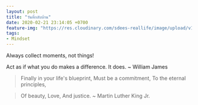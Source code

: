 ```yaml
---
layout: post
title: "วันที่กลับบ้าน"
date: 2020-02-21 23:14:05 +0700
feature-img: "https://res.cloudinary.com/sdees-reallife/image/upload/v1555658919/sample_feature_img.png"
tags:
- Mindset
---
```


Always collect moments, not things!

<i class="fa fa-child" style="color:plum"></i>

Act as if what you do makes a difference. It does. ~ William James

> Finally in your life's blueprint, Must be a commitment, To the eternal principles,

>Of beauty, Love, And justice.
~ Martin Luther King Jr.
